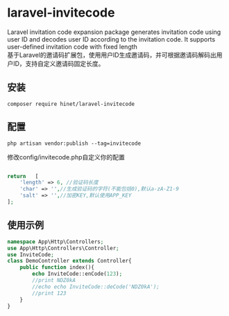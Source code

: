 # laravel-invitecode
Laravel invitation code expansion package generates invitation code using user ID and decodes user ID according to the invitation code. It supports user-defined invitation code with fixed length  
基于Laravel的邀请码扩展包，使用用户ID生成邀请码，并可根据邀请码解码出用户ID，支持自定义邀请码固定长度。

## 安装

```
composer require hinet/laravel-invitecode
```

## 配置

```
php artisan vendor:publish --tag=invitecode
```

修改config/invitecode.php自定义你的配置  
```php

return   [
    'length' => 6, //验证码长度
    'char' => '',//生成验证码的字符(不能包括0),默认a-zA-Z1-9
    'salt' => '',//加密KEY,默认使用APP_KEY
];
```

## 使用示例

```php
namespace App\Http\Controllers;
use App\Http\Controllers\Controller;
use InviteCode;
class DemoController extends Controller{
    public function index(){
        echo InviteCode::enCode(123);
        //print NDZ0kA
        //echo echo InviteCode::deCode('NDZ0kA');
        //print 123
    }
}
```
